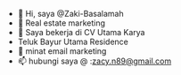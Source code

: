 - 👋 Hi, saya @Zaki-Basalamah
- 👀  Real estate marketing
- 🌱 Saya bekerja di CV Utama Karya
- Teluk Bayur Utama Residence
- 💞️ minat email marketing
- 📫 hubungi saya @ :zacy.n89@gmail.com 


